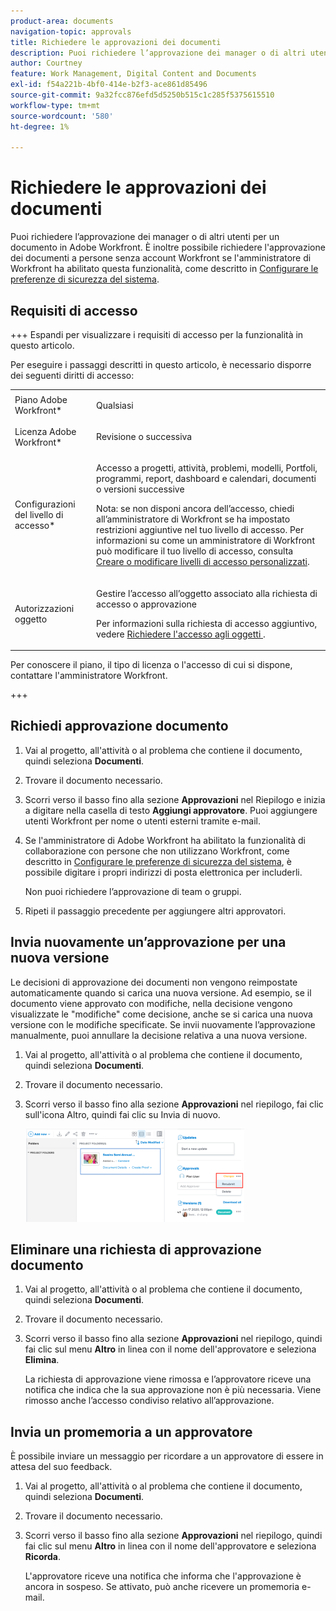 ```yaml
---
product-area: documents
navigation-topic: approvals
title: Richiedere le approvazioni dei documenti
description: Puoi richiedere l’approvazione dei manager o di altri utenti per un documento in Adobe Workfront. È inoltre possibile richiedere l'approvazione dei documenti a persone senza account Workfront se l'amministratore di Workfront ha abilitato questa funzionalità, come descritto in Configurare le preferenze di protezione del sistema.
author: Courtney
feature: Work Management, Digital Content and Documents
exl-id: f54a221b-4bf0-414e-b2f3-ace861d85496
source-git-commit: 9a32fcc876efd5d5250b515c1c285f5375615510
workflow-type: tm+mt
source-wordcount: '580'
ht-degree: 1%

---
```


# Richiedere le approvazioni dei documenti

Puoi richiedere l’approvazione dei manager o di altri utenti per un documento in Adobe Workfront. È inoltre possibile richiedere l&#39;approvazione dei documenti a persone senza account Workfront se l&#39;amministratore di Workfront ha abilitato questa funzionalità, come descritto in [Configurare le preferenze di sicurezza del sistema](../../administration-and-setup/manage-workfront/security/configure-security-preferences.md).

## Requisiti di accesso

+++ Espandi per visualizzare i requisiti di accesso per la funzionalità in questo articolo.

Per eseguire i passaggi descritti in questo articolo, è necessario disporre dei seguenti diritti di accesso:

<table style="table-layout:auto"> 
 <col> 
 <col> 
 <tbody> 
  <tr> 
   <td role="rowheader">Piano Adobe Workfront*</td> 
   <td> <p>Qualsiasi</p> </td> 
  </tr> 
  <tr> 
   <td role="rowheader">Licenza Adobe Workfront*</td> 
   <td> <p>Revisione o successiva</p> </td> 
  </tr> 
  <tr> 
   <td role="rowheader">Configurazioni del livello di accesso*</td> 
   <td> <p>Accesso a progetti, attività, problemi, modelli, Portfoli, programmi, report, dashboard e calendari, documenti o versioni successive</p> <p>Nota: se non disponi ancora dell’accesso, chiedi all’amministratore di Workfront se ha impostato restrizioni aggiuntive nel tuo livello di accesso. Per informazioni su come un amministratore di Workfront può modificare il tuo livello di accesso, consulta <a href="../../administration-and-setup/add-users/configure-and-grant-access/create-modify-access-levels.md" class="MCXref xref">Creare o modificare livelli di accesso personalizzati</a>.</p> </td> 
  </tr> 
  <tr> 
   <td role="rowheader">Autorizzazioni oggetto</td> 
   <td> <p>Gestire l’accesso all’oggetto associato alla richiesta di accesso o approvazione </p> <p>Per informazioni sulla richiesta di accesso aggiuntivo, vedere <a href="../../workfront-basics/grant-and-request-access-to-objects/request-access.md" class="MCXref xref">Richiedere l'accesso agli oggetti </a>.</p> </td> 
  </tr> 
 </tbody> 
</table>

Per conoscere il piano, il tipo di licenza o l&#39;accesso di cui si dispone, contattare l&#39;amministratore Workfront.

+++

## Richiedi approvazione documento

1. Vai al progetto, all&#39;attività o al problema che contiene il documento, quindi seleziona **Documenti**.
1. Trovare il documento necessario.

1. Scorri verso il basso fino alla sezione **Approvazioni** nel Riepilogo e inizia a digitare nella casella di testo **Aggiungi approvatore**. Puoi aggiungere utenti Workfront per nome o utenti esterni tramite e-mail.

1. Se l&#39;amministratore di Adobe Workfront ha abilitato la funzionalità di collaborazione con persone che non utilizzano Workfront, come descritto in [Configurare le preferenze di sicurezza del sistema](../../administration-and-setup/manage-workfront/security/configure-security-preferences.md), è possibile digitare i propri indirizzi di posta elettronica per includerli.

   Non puoi richiedere l’approvazione di team o gruppi.

1. Ripeti il passaggio precedente per aggiungere altri approvatori.

## Invia nuovamente un’approvazione per una nuova versione

Le decisioni di approvazione dei documenti non vengono reimpostate automaticamente quando si carica una nuova versione. Ad esempio, se il documento viene approvato con modifiche, nella decisione vengono visualizzate le &quot;modifiche&quot; come decisione, anche se si carica una nuova versione con le modifiche specificate. Se invii nuovamente l’approvazione manualmente, puoi annullare la decisione relativa a una nuova versione.

1. Vai al progetto, all&#39;attività o al problema che contiene il documento, quindi seleziona **Documenti**.
1. Trovare il documento necessario.

1. Scorri verso il basso fino alla sezione **Approvazioni** nel riepilogo, fai clic sull&#39;icona Altro, quindi fai clic su Invia di nuovo.

   ![](assets/nwe-resubmit-approval-350x149.png)

## Eliminare una richiesta di approvazione documento

1. Vai al progetto, all&#39;attività o al problema che contiene il documento, quindi seleziona **Documenti**.
1. Trovare il documento necessario.

1. Scorri verso il basso fino alla sezione **Approvazioni** nel riepilogo, quindi fai clic sul menu **Altro** in linea con il nome dell&#39;approvatore e seleziona **Elimina**.

   La richiesta di approvazione viene rimossa e l’approvatore riceve una notifica che indica che la sua approvazione non è più necessaria. Viene rimosso anche l’accesso condiviso relativo all’approvazione.

## Invia un promemoria a un approvatore

È possibile inviare un messaggio per ricordare a un approvatore di essere in attesa del suo feedback.

1. Vai al progetto, all&#39;attività o al problema che contiene il documento, quindi seleziona **Documenti**.
1. Trovare il documento necessario.

1. Scorri verso il basso fino alla sezione **Approvazioni** nel riepilogo, quindi fai clic sul menu **Altro** in linea con il nome dell&#39;approvatore e seleziona **Ricorda**.

   L&#39;approvatore riceve una notifica che informa che l&#39;approvazione è ancora in sospeso. Se attivato, può anche ricevere un promemoria e-mail.
